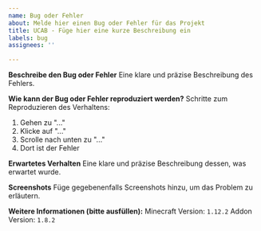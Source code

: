 ```yaml
---
name: Bug oder Fehler
about: Melde hier einen Bug oder Fehler für das Projekt
title: UCAB - Füge hier eine kurze Beschreibung ein
labels: bug
assignees: ''

---
```


**Beschreibe den Bug oder Fehler**
Eine klare und präzise Beschreibung des Fehlers.

**Wie kann der Bug oder Fehler reproduziert werden?**
Schritte zum Reproduzieren des Verhaltens:
1. Gehen zu "..."
2. Klicke auf "..."
3. Scrolle nach unten zu "..."
4. Dort ist der Fehler

**Erwartetes Verhalten**
Eine klare und präzise Beschreibung dessen, was erwartet wurde.

**Screenshots**
Füge gegebenenfalls Screenshots hinzu, um das Problem zu erläutern.

**Weitere Informationen (bitte ausfüllen):**
Minecraft Version: `1.12.2`
Addon Version: `1.8.2`
